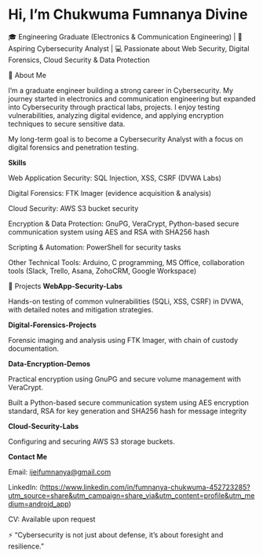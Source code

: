 # Hi, I’m Chukwuma Fumnanya Divine

🎓 Engineering Graduate (Electronics & Communication Engineering) |
🔐 Aspiring Cybersecurity Analyst |
💻 Passionate about Web Security, Digital Forensics, Cloud Security & Data Protection

🚀 About Me

I’m a graduate engineer building a strong career in Cybersecurity. My journey started in electronics and communication engineering but expanded into Cybersecurity through practical labs, projects. I enjoy testing vulnerabilities, analyzing digital evidence, and applying encryption techniques to secure sensitive data.

My long-term goal is to become a Cybersecurity Analyst with a focus on digital forensics and penetration testing.

**Skills**

Web Application Security: SQL Injection, XSS, CSRF (DVWA Labs)

Digital Forensics: FTK Imager (evidence acquisition & analysis)

Cloud Security: AWS S3 bucket security

Encryption & Data Protection: GnuPG, VeraCrypt, Python-based secure communication system using AES and RSA with SHA256 hash

Scripting & Automation: PowerShell for security tasks

Other Technical Tools: Arduino, C programming, MS Office, collaboration tools (Slack, Trello, Asana, ZohoCRM, Google Workspace)

📂 Projects
**WebApp-Security-Labs**

Hands-on testing of common vulnerabilities (SQLi, XSS, CSRF) in DVWA, with detailed notes and mitigation strategies.

**Digital-Forensics-Projects**

Forensic imaging and analysis using FTK Imager, with chain of custody documentation.

**Data-Encryption-Demos**

Practical encryption using GnuPG and secure volume management with VeraCrypt.

Built a Python-based secure communication system using AES encryption standard, RSA for key generation and SHA256 hash for message integrity

**Cloud-Security-Labs**

Configuring and securing AWS S3 storage buckets.

**Contact Me**

Email: ijeifumnanya@gmail.com

LinkedIn: (https://www.linkedin.com/in/fumnanya-chukwuma-452723285?utm_source=share&utm_campaign=share_via&utm_content=profile&utm_medium=android_app)

CV: Available upon request

⚡ “Cybersecurity is not just about defense, it’s about foresight and resilience.”

